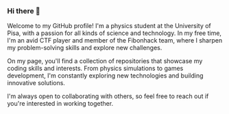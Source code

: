 ### Hi there 👋

Welcome to my GitHub profile! I'm a physics student at the University of Pisa, with a passion for all kinds of science and technology. In my free time, I'm an avid CTF player and member of the Fibonhack team, where I sharpen my problem-solving skills and explore new challenges.

On my page, you'll find a collection of repositories that showcase my coding skills and interests. From physics simulations to games development, I'm constantly exploring new technologies and building innovative solutions. 

I'm always open to collaborating with others, so feel free to reach out if you're interested in working together.

<!--
**LucaPalumbo/LucaPalumbo** is a ✨ _special_ ✨ repository because its `README.md` (this file) appears on your GitHub profile.

Here are some ideas to get you started:

- 🔭 I’m currently working on ...
- 🌱 I’m currently learning ...
- 👯 I’m looking to collaborate on ...
- 🤔 I’m looking for help with ...
- 💬 Ask me about ...
- 📫 How to reach me: ...
- 😄 Pronouns: ...
- ⚡ Fun fact: ...
-->
